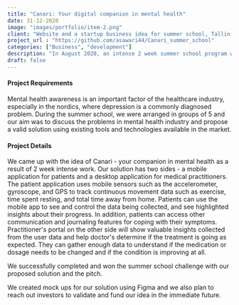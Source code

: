 ```yaml
---
title: "Canari: Your digital companion in mental health"
date: 31-12-2020
image: "images/portfolio/item-2.png"
client: "Website and a startup business idea for summer school, Tallin, Estonia"
project_url : "https://github.com/asawari44/Canari_summer_school"
categories: ["Business", "development"]
description: "In August 2020, an intense 2 week summer school program was arranged by EIT digital master's program in Tallinn, Estonia. The mission was to brainstorm and establish a business idea that can solve problems in the mental health industry with the help of digitization." 
draft: false
---
```


#### Project Requirements
Mental health awareness is an important factor of the healthcare industry, especially in the nordics, where depression is a commonly diagnosed problem. During the summer school, we were arranged in groups of 5 and our aim was to discuss the problems in mental health industry and propose a valid solution using existing tools and technologies available in the market.


#### Project Details

We came up with the idea of Canari - your companion in mental health as a result of 2 week intense work. Our solution has two sides - a mobile application for patients and a desktop application for medical practitioners. The patient application uses mobile sensors such as the accelerometer, gyroscope, and GPS to track continuous movement data such as exercise, time spent resting, and total time away from home. Patients can use the mobile app to see and control the data being collected, and see highlighted insights about their progress. In addition, patients can access other communication and journaling features for coping with their symptoms. Practitioner's portal on the other side will show valuable insights collected from the user data and help doctor's determine if the treatment is going as expected. They can gather enough data to understand if the medication or dosage needs to be changed and if the condition is improving at all.

We successfully completed and won the summer school challenge with our proposed solution and the pitch.
 
We created mock ups for our solution using Figma and we also plan to reach out investors to validate and fund our idea in the immediate future.
